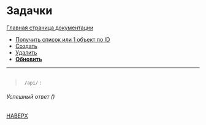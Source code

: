 # Задачки

[Главная страница документации](/README.md)

* [Получить список или 1 объект по ID](/docs/task/task-get.md)
* [Создать](/docs/task/task-create.md)   
* [Удалить](/docs/task/task-delete.md) 
* **[Обновить](/docs/task/task-update.md)**
---

## 
> ` /api/` :
###### Успешный ответ ()

[НАВЕРХ](#задачки)